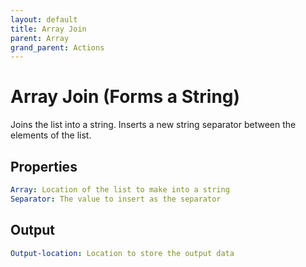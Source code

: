```yaml
---
layout: default
title: Array Join
parent: Array
grand_parent: Actions
---
```

# Array Join (Forms a String)
Joins the list into a string. Inserts a new string separator between the elements of the list.

## Properties
```yaml
Array: Location of the list to make into a string
Separator: The value to insert as the separator
```

## Output
```yaml
Output-location: Location to store the output data
```
